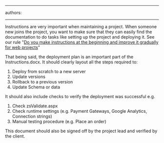 

---
authors:

---




<span class='intro'> Instructions are very important when maintaining a project. When someone new joins the project, you want to make sure that they can easily find the documentation to do tasks like setting up the project and deploying it. See our rule &quot;<a href="/do-you-make-instructions-at-the-beginning-of-a-project-and-improve-them-gradually">Do you make instructions at the beginning and improve it gradually for web projects</a>&quot; </span>

<p>That being said, the deployment plan is an important part of the Instructions.docx. It should clearly layout all the steps required to&#58;</p>
<ol>
<li>Deploy from scratch to a new server</li>
<li>Update versions</li>
<li>Rollback to a previous version</li>
<li>Update Schema or data</li>
</ol>
<p>It should also include checks to verify the deployment was successful e.g.</p>
<ol>
<li>Check zsValidate.aspx</li>
<li>Check runtime settings (e.g. Payment Gateways, Google Analytics, Connection strings)</li>
<li>Manual testing procedure (e.g. Place an order)</li>
</ol>
<p>This document should also be signed off by the project lead and verified by the client.</p>



